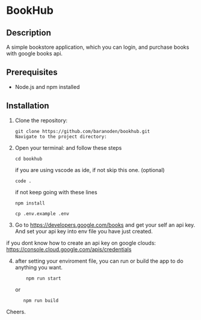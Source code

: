 # BookHub

## Description

A simple bookstore application, which you can login, and purchase books with google books api.

## Prerequisites

- Node.js and npm installed

## Installation

1. Clone the repository:

   ```
   git clone https://github.com/baranoden/bookhub.git
   Navigate to the project directory:
   ```

2. Open your terminal:
   and follow these steps

   ```
   cd bookhub
   ```

   if you are using vscode as ide, if not skip this one. (optional)

   ```
   code .
   ```

   if not keep going with these lines

   ```
   npm install
   ```

   ```
   cp .env.example .env
   ```

3. Go to https://developers.google.com/books and get your self an api key. And set your api key into env file you have just created.

if you dont know how to create an api key on google clouds: https://console.cloud.google.com/apis/credentials

4. after setting your enviroment file, you can run or build the app to do anything you want.

   ```
       npm run start
   ```

   or

   ```
      npm run build
   ```

Cheers.
